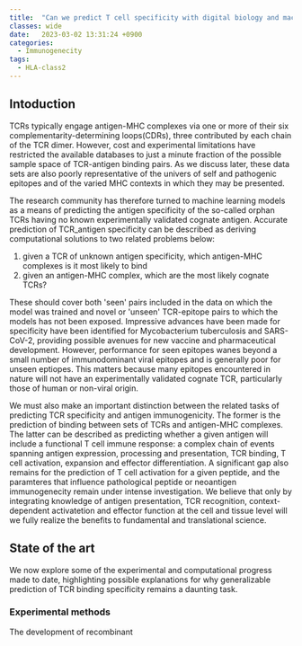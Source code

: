 ```yaml
---
title:  "Can we predict T cell specificity with digital biology and machine learning?(2023)"
classes: wide
date:   2023-03-02 13:31:24 +0900
categories: 
  - Immunogenecity
tags:
  - HLA-class2
---
```


## Intoduction
  
TCRs typically engage antigen-MHC complexes via one or more of their six complementarity-determining loops(CDRs), three contributed by each chain of the TCR dimer. However, cost and experimental limitations have restricted the available databases to just a minute fraction of the possible sample space of TCR-antigen binding pairs. As we discuss later, these data sets are also poorly representative of the univers of self and pathogenic epitopes and of the varied MHC contexts in which they may be presented. 

The research community has therefore turned to machine learning models as a means of predicting the antigen specificity of the so-called orphan TCRs having no known experimentally validated cognate antigen. Accurate prediction of TCR_antigen specificity can be described as deriving computational solutions to two related problems below:

1. given a TCR of unknown antigen specificity, which antigen-MHC complexes is it most likely to bind
2. given an antigen-MHC complex, which are the most likely cognate TCRs?

These should cover both 'seen' pairs included in the data on which the model was trained and novel or 'unseen' TCR-epitope pairs to which the models has not been exposed. Impressive advances have been made for specificity have been identified for Mycobacterium tuberculosis and SARS-CoV-2, providing possible avenues for new vaccine and pharmaceutical development. However, performance for seen epitopes wanes beyond a small number of immunodominant viral epitopes and is generally poor for unseen eptiopes. This matters because many epitopes encountered in nature will not have an experimentally validated cognate TCR, particularly those of human or non-viral origin.

We must also make an important distinction between the related tasks of predicting TCR specificity and antigen immunogenicity. The former is the prediction of binding between sets of TCRs and antigen-MHC complexes. The latter can be described as predicting whether a given antigen will include a functional T cell immune response: a complex chain of events spanning antigen expression, processing and presentation, TCR binding, T cell activation, expansion and effector differentiation. A significant gap also remains for the prediction of T cell activation for a given peptide, and the paramteres that influence pathological peptide or neoantigen immunogenecity remain under intense investigation. We believe that only by integrating knowledge of antigen presentation, TCR recognition, context-dependent activatetion and effector function at the cell and tissue level will we fully realize the benefits to fundamental and translational science. 

## State of the art

We now explore some of the experimental and computational progress made to date, highlighting possible explanations for why generalizable prediction of TCR binding specificity remains a daunting task. 

### Experimental methods

The development of recombinant